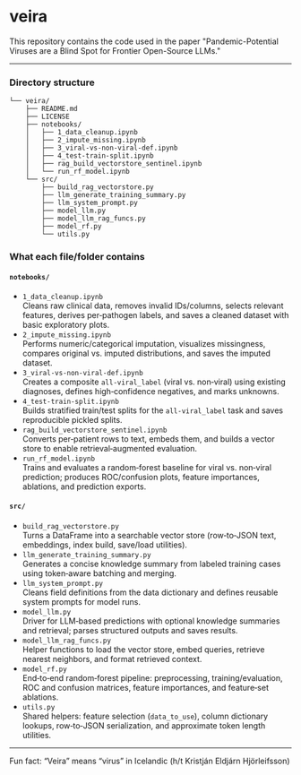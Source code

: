 # veira

This repository contains the code used in the paper "Pandemic-Potential Viruses are a Blind Spot for Frontier Open-Source LLMs."

---

### Directory structure

```text
└── veira/
    ├── README.md
    ├── LICENSE
    ├── notebooks/
    │   ├── 1_data_cleanup.ipynb
    │   ├── 2_impute_missing.ipynb
    │   ├── 3_viral-vs-non-viral-def.ipynb
    │   ├── 4_test-train-split.ipynb
    │   ├── rag_build_vectorstore_sentinel.ipynb
    │   └── run_rf_model.ipynb
    └── src/
        ├── build_rag_vectorstore.py
        ├── llm_generate_training_summary.py
        ├── llm_system_prompt.py
        ├── model_llm.py
        ├── model_llm_rag_funcs.py
        ├── model_rf.py
        └── utils.py
```

### What each file/folder contains

#### `notebooks/`

* `1_data_cleanup.ipynb`  
  Cleans raw clinical data, removes invalid IDs/columns, selects relevant features, derives per‑pathogen labels, and saves a cleaned dataset with basic exploratory plots.
* `2_impute_missing.ipynb`   
  Performs numeric/categorical imputation, visualizes missingness, compares original vs. imputed distributions, and saves the imputed dataset.
* `3_viral-vs-non-viral-def.ipynb`  
  Creates a composite `all-viral_label` (viral vs. non‑viral) using existing diagnoses, defines high‑confidence negatives, and marks unknowns.
* `4_test-train-split.ipynb`  
  Builds stratified train/test splits for the `all-viral_label` task and saves reproducible pickled splits.
* `rag_build_vectorstore_sentinel.ipynb`  
  Converts per‑patient rows to text, embeds them, and builds a vector store to enable retrieval‑augmented evaluation.
* `run_rf_model.ipynb`  
  Trains and evaluates a random‑forest baseline for viral vs. non‑viral prediction; produces ROC/confusion plots, feature importances, ablations, and prediction exports.

#### `src/`

* `build_rag_vectorstore.py`  
  Turns a DataFrame into a searchable vector store (row‑to‑JSON text, embeddings, index build, save/load utilities).
* `llm_generate_training_summary.py`  
  Generates a concise knowledge summary from labeled training cases using token‑aware batching and merging.
* `llm_system_prompt.py`  
  Cleans field definitions from the data dictionary and defines reusable system prompts for model runs.
* `model_llm.py`  
  Driver for LLM‑based predictions with optional knowledge summaries and retrieval; parses structured outputs and saves results.
* `model_llm_rag_funcs.py`  
  Helper functions to load the vector store, embed queries, retrieve nearest neighbors, and format retrieved context.
* `model_rf.py`  
  End‑to‑end random‑forest pipeline: preprocessing, training/evaluation, ROC and confusion matrices, feature importances, and feature‑set ablations.
* `utils.py`  
  Shared helpers: feature selection (`data_to_use`), column dictionary lookups, row‑to‑JSON serialization, and approximate token length utilities.

---

Fun fact: “Veira” means “virus” in Icelandic (h/t Kristján Eldjárn Hjörleifsson)
